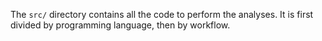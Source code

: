 The `src/` directory contains all the code to perform the analyses. It is first divided by programming language, then by workflow.
